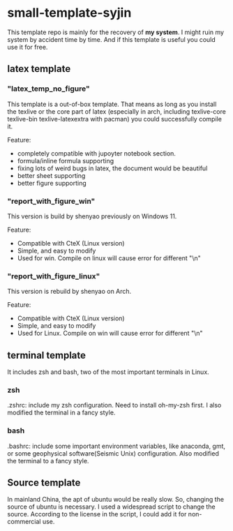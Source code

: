 # small-template-syjin

This template repo is mainly for the recovery of **my system**. I might ruin my system by accident time by time. And if this template is useful you could use it for free. 

## latex template

### "latex_temp_no_figure"

This template is a out-of-box template. That means as long as you install the texlive or the core part of latex (especially in arch, including texlive-core texlive-bin texlive-latexextra with pacman) you could successfully compile it. 

Feature: 
- completely compatible with jupoyter notebook section.
- formula/inline formula supporting
- fixing lots of weird bugs in latex, the document would be beautiful
- better sheet supporting
- better figure supporting

### "report_with_figure_win"

This version is build by shenyao previously on Windows 11. 

Feature: 

- Compatible with CteX (Linux version)
- Simple, and easy to modify
- Used for win. Compile on linux will cause error for different "\n"

### "report_with_figure_linux"

This version is rebuild by shenyao on Arch.

Feature: 

- Compatible with CteX (Linux version)
- Simple, and easy to modify
- Used for Linux. Compile on win will cause error for different "\n"

## terminal template

It includes zsh and bash, two of the most important terminals in Linux. 

### zsh

.zshrc: include my zsh configuration. Need to install oh-my-zsh first. I also modified the terminal in a fancy style.

### bash
.bashrc: include some important environment variables, like anaconda, gmt, or some geophysical software(Seismic Unix) configuration. Also modified the terminal to a fancy style.

## Source template 
In mainland China, the apt of ubuntu would be really slow. So, changing the source of ubuntu is necessary. I used a widespread script to change the source. According to the license in the script, I could add it for non-commercial use. 
